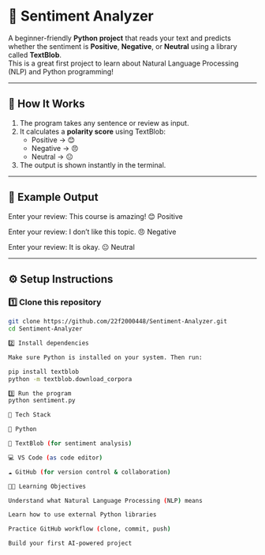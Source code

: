 # 🧠 Sentiment Analyzer

A beginner-friendly **Python project** that reads your text and predicts whether the sentiment is **Positive**, **Negative**, or **Neutral** using a library called **TextBlob**.  
This is a great first project to learn about Natural Language Processing (NLP) and Python programming!

---

## 🚀 How It Works

1. The program takes any sentence or review as input.  
2. It calculates a **polarity score** using TextBlob:
   - Positive → 😊
   - Negative → 😠
   - Neutral → 😐  
3. The output is shown instantly in the terminal.

---

## 🧩 Example Output



Enter your review: This course is amazing!
😊 Positive

Enter your review: I don’t like this topic.
😠 Negative

Enter your review: It is okay.
😐 Neutral


---

## ⚙️ Setup Instructions

### 1️⃣ Clone this repository
```bash
git clone https://github.com/22f2000448/Sentiment-Analyzer.git
cd Sentiment-Analyzer

2️⃣ Install dependencies

Make sure Python is installed on your system. Then run:

pip install textblob
python -m textblob.download_corpora

3️⃣ Run the program
python sentiment.py

🧰 Tech Stack

🐍 Python

🧠 TextBlob (for sentiment analysis)

💻 VS Code (as code editor)

☁️ GitHub (for version control & collaboration)

🧑‍🏫 Learning Objectives

Understand what Natural Language Processing (NLP) means

Learn how to use external Python libraries

Practice GitHub workflow (clone, commit, push)

Build your first AI-powered project